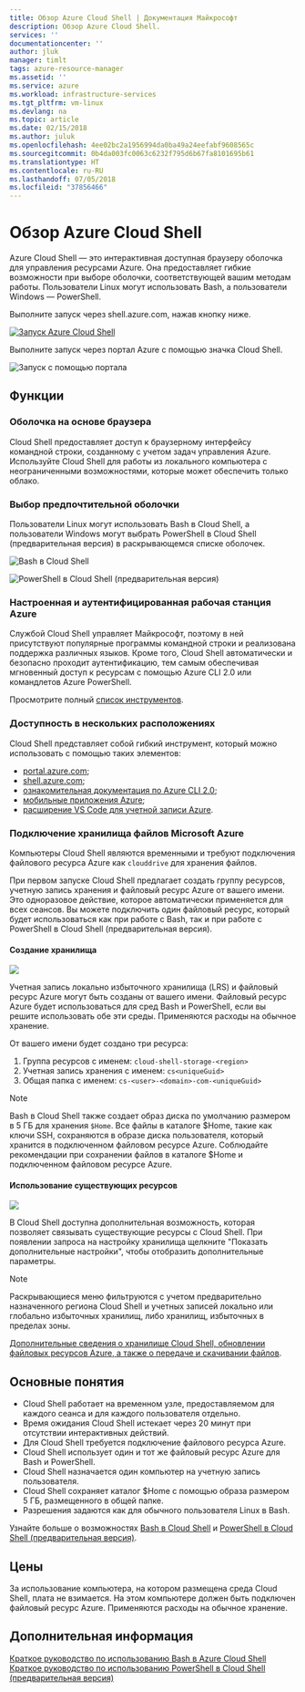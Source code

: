 ```yaml
---
title: Обзор Azure Cloud Shell | Документация Майкрософт
description: Обзор Azure Cloud Shell.
services: ''
documentationcenter: ''
author: jluk
manager: timlt
tags: azure-resource-manager
ms.assetid: ''
ms.service: azure
ms.workload: infrastructure-services
ms.tgt_pltfrm: vm-linux
ms.devlang: na
ms.topic: article
ms.date: 02/15/2018
ms.author: juluk
ms.openlocfilehash: 4ee02bc2a1956994da0ba49a24eefabf9608565c
ms.sourcegitcommit: 0b4da003fc0063c6232f795d6b67fa8101695b61
ms.translationtype: HT
ms.contentlocale: ru-RU
ms.lasthandoff: 07/05/2018
ms.locfileid: "37856466"
---
```

# <a name="overview-of-azure-cloud-shell"></a>Обзор Azure Cloud Shell
Azure Cloud Shell — это интерактивная доступная браузеру оболочка для управления ресурсами Azure.
Она предоставляет гибкие возможности при выборе оболочки, соответствующей вашим методам работы.
Пользователи Linux могут использовать Bash, а пользователи Windows — PowerShell.

Выполните запуск через shell.azure.com, нажав кнопку ниже.

[![](https://shell.azure.com/images/launchcloudshell.png "Запуск Azure Cloud Shell")](https://shell.azure.com)

Выполните запуск через портал Azure с помощью значка Cloud Shell.

![Запуск с помощью портала](media/overview/portal-launch-icon.png)

## <a name="features"></a>Функции
### <a name="browser-based-shell-experience"></a>Оболочка на основе браузера
Cloud Shell предоставляет доступ к браузерному интерфейсу командной строки, созданному с учетом задач управления Azure.
Используйте Cloud Shell для работы из локального компьютера с неограниченными возможностями, которые может обеспечить только облако.

### <a name="choice-of-preferred-shell-experience"></a>Выбор предпочтительной оболочки
Пользователи Linux могут использовать Bash в Cloud Shell, а пользователи Windows могут выбрать PowerShell в Cloud Shell (предварительная версия) в раскрывающемся списке оболочек.

![Bash в Cloud Shell](media/overview/overview-bash-pic.png)

![PowerShell в Cloud Shell (предварительная версия)](media/overview/overview-ps-pic.png)

### <a name="authenticated-and-configured-azure-workstation"></a>Настроенная и аутентифицированная рабочая станция Azure
Службой Cloud Shell управляет Майкрософт, поэтому в ней присутствуют популярные программы командной строки и реализована поддержка различных языков. Кроме того, Cloud Shell автоматически и безопасно проходит аутентификацию, тем самым обеспечивая мгновенный доступ к ресурсам с помощью Azure CLI 2.0 или командлетов Azure PowerShell.

Просмотрите полный [список инструментов](features.md#tools).

### <a name="multiple-access-points"></a>Доступность в нескольких расположениях
Cloud Shell представляет собой гибкий инструмент, который можно использовать с помощью таких элементов:
* [portal.azure.com](https://portal.azure.com);
* [shell.azure.com](https://shell.azure.com);
* [ознакомительная документация по Azure CLI 2.0](https://docs.microsoft.com/cli/azure?view=azure-cli-latest);
* [мобильные приложения Azure](https://azure.microsoft.com/features/azure-portal/mobile-app/);
* [расширение VS Code для учетной записи Azure](https://marketplace.visualstudio.com/items?itemName=ms-vscode.azure-account).

### <a name="connect-your-microsoft-azure-files-storage"></a>Подключение хранилища файлов Microsoft Azure
Компьютеры Cloud Shell являются временными и требуют подключения файлового ресурса Azure как `clouddrive` для хранения файлов.

При первом запуске Cloud Shell предлагает создать группу ресурсов, учетную запись хранения и файловый ресурс Azure от вашего имени. Это одноразовое действие, которое автоматически применяется для всех сеансов. Вы можете подключить один файловый ресурс, который будет использоваться как при работе с Bash, так и при работе с PowerShell в Cloud Shell (предварительная версия).

#### <a name="create-new-storage"></a>Создание хранилища
![](media/overview/basic-storage.png)

Учетная запись локально избыточного хранилища (LRS) и файловый ресурс Azure могут быть созданы от вашего имени. Файловый ресурс Azure будет использоваться для сред Bash и PowerShell, если вы решите использовать обе эти среды. Применяются расходы на обычное хранение.

От вашего имени будет создано три ресурса:
1. Группа ресурсов с именем: `cloud-shell-storage-<region>`
2. Учетная запись хранения с именем: `cs<uniqueGuid>`
3. Общая папка с именем: `cs-<user>-<domain>-com-<uniqueGuid>`

> [!Note]
> Bash в Cloud Shell также создает образ диска по умолчанию размером в 5 ГБ для хранения `$Home`. Все файлы в каталоге $Home, такие как ключи SSH, сохраняются в образе диска пользователя, который хранится в подключенном файловом ресурсе Azure. Соблюдайте рекомендации при сохранении файлов в каталоге $Home и подключенном файловом ресурсе Azure.

#### <a name="use-existing-resources"></a>Использование существующих ресурсов
![](media/overview/advanced-storage.png)

В Cloud Shell доступна дополнительная возможность, которая позволяет связывать существующие ресурсы с Cloud Shell.
При появлении запроса на настройку хранилища щелкните "Показать дополнительные настройки", чтобы отобразить дополнительные параметры.

> [!Note]
> Раскрывающиеся меню фильтруются с учетом предварительно назначенного региона Cloud Shell и учетных записей локально или глобально избыточных хранилищ, либо хранилищ, избыточных в пределах зоны.

[Дополнительные сведения о хранилище Cloud Shell, обновлении файловых ресурсов Azure, а также о передаче и скачивании файлов](persisting-shell-storage.md).

## <a name="concepts"></a>Основные понятия
* Cloud Shell работает на временном узле, предоставляемом для каждого сеанса и для каждого пользователя отдельно.
* Время ожидания Cloud Shell истекает через 20 минут при отсутствии интерактивных действий.
* Для Cloud Shell требуется подключение файлового ресурса Azure.
* Cloud Shell использует один и тот же файловый ресурс Azure для Bash и PowerShell.
* Cloud Shell назначается один компьютер на учетную запись пользователя.
* Cloud Shell сохраняет каталог $Home с помощью образа размером 5 ГБ, размещенного в общей папке.
* Разрешения задаются как для обычного пользователя Linux в Bash.

Узнайте больше о возможностях [Bash в Cloud Shell](features.md) и [PowerShell в Cloud Shell (предварительная версия)](features-powershell.md).

## <a name="pricing"></a>Цены
За использование компьютера, на котором размещена среда Cloud Shell, плата не взимается. На этом компьютере должен быть подключен файловый ресурс Azure. Применяются расходы на обычное хранение.

## <a name="next-steps"></a>Дополнительная информация
[Краткое руководство по использованию Bash в Azure Cloud Shell](quickstart.md) <br>
[Краткое руководство по использованию PowerShell в Cloud Shell (предварительная версия)](quickstart-powershell.md)
